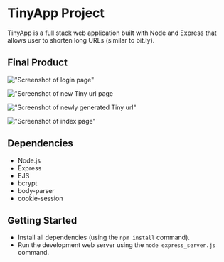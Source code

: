 # TinyApp Project

TinyApp is a full stack web application built with Node and Express that allows user to shorten long URLs (similar to bit.ly).

## Final Product

!["Screenshot of login page"](https://user-images.githubusercontent.com/28593613/27983205-9f6f46e8-636b-11e7-8a6f-fc3894f45232.png)

!["Screenshot of new Tiny url page](https://user-images.githubusercontent.com/28593613/27983207-9f713a16-636b-11e7-8cc8-09ab7c527635.png)

!["Screenshot of newly generated Tiny url"](https://user-images.githubusercontent.com/28593613/27983208-9f74dd60-636b-11e7-9778-86afd4058245.png)

!["Screenshot of index page"](https://user-images.githubusercontent.com/28593613/27983206-9f70ee3a-636b-11e7-9139-766087e83bce.png)

## Dependencies

- Node.js
- Express
- EJS
- bcrypt
- body-parser
- cookie-session

## Getting Started

- Install all dependencies (using the `npm install` command).
- Run the development web server using the `node express_server.js` command.
